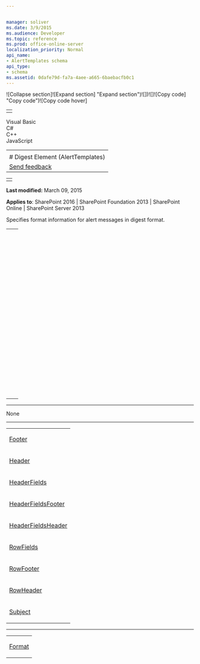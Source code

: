 ```yaml
---


manager: soliver
ms.date: 3/9/2015
ms.audience: Developer
ms.topic: reference
ms.prod: office-online-server
localization_priority: Normal
api_name:
- AlertTemplates schema
api_type:
- schema
ms.assetid: 0dafe79d-fa7a-4aee-a665-6baebacfb0c1
---
```


![Collapse
section]![Expand
section] "Expand section")![]()![])![]![]()![Copy
code] "Copy code")![Copy code
hover]
<table>
<tbody>
<tr class="odd">
<td align="left"></td>
</tr>
</tbody>
</table>

Visual Basic  
C\#  
C++  
JavaScript  

<table>
<tbody>
<tr class="odd">
<td align="left"><span id="runningHeaderText"></span></td>
</tr>
<tr class="even">
<td align="left"># Digest Element (AlertTemplates)</td>
</tr>
<tr class="odd">
<td align="left"><span id="headfeedbackarea" class="feedbackhead"><a href="javascript:SubmitFeedback(&#39;docthis@Microsoft.com&#39;,&#39;&#39;,&#39;&#39;,&#39;&#39;,&#39;1.0.18082.1225&#39;,&#39;%0\dThank%20you%20for%20your%20feedback.%20The%20developer%20writing%20teams%20use%20your%20feedback%20to%20improve%20documentation.%20While%20we%20are%20reviewing%20your%20feedback,%20we%20may%20send%20you%20e-mail%20to%20ask%20for%20clarification%20or%20feedback%20on%20a%20solution.%20We%20do%20not%20use%20your%20e-mail%20address%20for%20any%20other%20purpose%20and%20we%20delete%20it%20after%20we%20finish%20our%20review.%0\AFor%20further%20information%20about%20the%20privacy%20policies%20of%20Microsoft,%20please%20see%20http://privacy.microsoft.com/en-us/default.aspx.%0\A%0\d&#39;,&#39;Customer%20feedback&#39;);">Send feedback</a></span></td>
</tr>
</tbody>
</table>

<table>
<colgroup>
<col width="100%" />
</colgroup>
<tbody>
<tr class="odd">
<td align="left"></td>
</tr>
</tbody>
</table>

**Last modified:** March 09, 2015

**Applies to**: SharePoint 2016 | SharePoint Foundation 2013 |
SharePoint Online | SharePoint Server 2013

Specifies format information for alert messages in digest format.

<span codelanguage="other"></span>
<table>
<colgroup>
<col width="100%" />
</colgroup>
<tbody>
<tr class="odd">
<td align="left"><pre><code><Digest>
  <Subject>
  </Subject>
  <Header>
  </Header>
  <HeaderFieldsHeader>
  </HeaderFieldsHeader>
  <HeaderFields>
  </HeaderFields>
  <HeaderFieldsFooter>
  </HeaderFieldsFooter>
  <RowHeader>
  </RowHeader>
  <RowFields>
  </RowFields>
  <RowFooter>
  </RowFooter>
  <Footer>
  </Footer>
</Digest></code></pre></td>
</tr>
</tbody>
</table>


-----------------------------------------------------------------------------------------------------------------------------------------------------------------------------------------------

None


---------------------------------------------------------------------------------------------------------------------------------------------------------------------------------------------------

<table>
<colgroup>
<col width="100%" />
</colgroup>
<tbody>
<tr class="odd">
<td align="left"><p><a href="footer-element-alerttemplates.md">Footer</a></p></td>
</tr>
<tr class="even">
<td align="left"><p><a href="header-element-alerttemplates.md">Header</a></p></td>
</tr>
<tr class="odd">
<td align="left"><p><a href="headerfields-element-alerttemplates.md">HeaderFields</a></p></td>
</tr>
<tr class="even">
<td align="left"><p><a href="headerfieldsfooter-element-alerttempaltes.md">HeaderFieldsFooter</a></p></td>
</tr>
<tr class="odd">
<td align="left"><p><a href="headerfieldsheader-element-alerttempaltes.md">HeaderFieldsHeader</a></p></td>
</tr>
<tr class="even">
<td align="left"><p><a href="rowfields-element-alerttemplates.md">RowFields</a></p></td>
</tr>
<tr class="odd">
<td align="left"><p><a href="rowfooter-element-alerttemplates.md">RowFooter</a></p></td>
</tr>
<tr class="even">
<td align="left"><p><a href="rowheader-element-alerttemplates.md">RowHeader</a></p></td>
</tr>
<tr class="odd">
<td align="left"><p><a href="subject-element-alerttemplates.md">Subject</a></p></td>
</tr>
</tbody>
</table>


---------------------------------------------------------------------------------------------------------------------------------------------------------------------------------------------------

<table>
<colgroup>
<col width="100%" />
</colgroup>
<tbody>
<tr class="odd">
<td align="left"><p><a href="format-element-alerttemplates.md">Format</a></p></td>
</tr>
</tbody>
</table>








